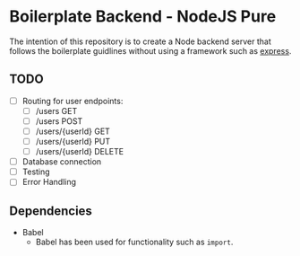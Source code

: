 # Boilerplate Backend - NodeJS Pure
The intention of this repository is to create a Node backend server that follows the boilerplate guidlines without using a framework such as [express](http://expressjs.com/).

## TODO
- [ ] Routing for user endpoints:
  - [ ] /users GET
  - [ ] /users POST
  - [ ] /users/{userId} GET
  - [ ] /users/{userId} PUT
  - [ ] /users/{userId} DELETE
- [ ] Database connection
- [ ] Testing
- [ ] Error Handling

## Dependencies
* Babel
  * Babel has been used for functionality such as `import`.
